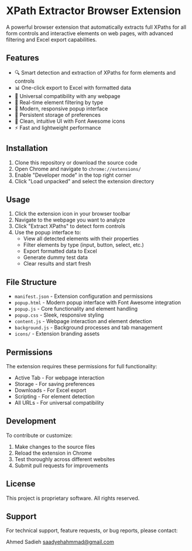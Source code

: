 # XPath Extractor Browser Extension

A powerful browser extension that automatically extracts full XPaths for all form controls and interactive elements on web pages, with advanced filtering and Excel export capabilities.

## Features

- 🔍 Smart detection and extraction of XPaths for form elements and controls
- 📊 One-click export to Excel with formatted data
- 🎯 Universal compatibility with any webpage
- 🔄 Real-time element filtering by type
- 📱 Modern, responsive popup interface
- 💾 Persistent storage of preferences
- 🎨 Clean, intuitive UI with Font Awesome icons
- ⚡ Fast and lightweight performance

## Installation

1. Clone this repository or download the source code
2. Open Chrome and navigate to `chrome://extensions/`
3. Enable "Developer mode" in the top right corner
4. Click "Load unpacked" and select the extension directory

## Usage

1. Click the extension icon in your browser toolbar
2. Navigate to the webpage you want to analyze
3. Click "Extract XPaths" to detect form controls
4. Use the popup interface to:
   - View all detected elements with their properties
   - Filter elements by type (input, button, select, etc.)
   - Export formatted data to Excel
   - Generate dummy test data
   - Clear results and start fresh

## File Structure

- `manifest.json` - Extension configuration and permissions
- `popup.html` - Modern popup interface with Font Awesome integration
- `popup.js` - Core functionality and element handling
- `popup.css` - Sleek, responsive styling
- `content.js` - Webpage interaction and element detection
- `background.js` - Background processes and tab management
- `icons/` - Extension branding assets

## Permissions

The extension requires these permissions for full functionality:
- Active Tab - For webpage interaction
- Storage - For saving preferences
- Downloads - For Excel export
- Scripting - For element detection
- All URLs - For universal compatibility

## Development

To contribute or customize:
1. Make changes to the source files
2. Reload the extension in Chrome
3. Test thoroughly across different websites
4. Submit pull requests for improvements

## License

This project is proprietary software. All rights reserved.

## Support

For technical support, feature requests, or bug reports, please contact:

Ahmed Sadieh
saadyehahmmad@gmail.com
